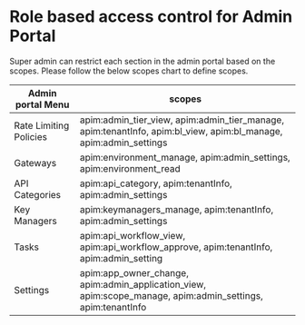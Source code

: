 # **Role based access control for Admin Portal**

Super admin can restrict each section in the admin portal based on the scopes. Please follow the
below scopes  chart to define scopes.

| **Admin portal Menu**  | **scopes**                                                                                                                                   |
|------------------------|----------------------------------------------------------------------------------------------------------------------------------------------|
| Rate Limiting Policies | apim:admin_tier_view, apim:admin_tier_manage,  apim:tenantInfo, apim:bl_view, apim:bl_manage, apim:admin_settings         |
| Gateways               | apim:environment_manage, apim:admin_settings, apim:environment_read                                                                          |
| API Categories         | apim:api_category, apim:tenantInfo, apim:admin_settings                                                                                      |
| Key Managers           | apim:keymanagers_manage, apim:tenantInfo, apim:admin_settings                                                                                |
| Tasks                  | apim:api_workflow_view, apim:api_workflow_approve, apim:tenantInfo, apim:admin_setting                                                       |
| Settings               | apim:app_owner_change, apim:admin_application_view, apim:scope_manage, apim:admin_settings, apim:tenantInfo          |
